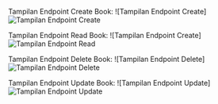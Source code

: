 Tampilan Endpoint Create Book:
![Tampilan Endpoint Create]![Tampilan Endpoint Create](Create.png)

Tampilan Endpoint Read Book:
![Tampilan Endpoint Create]![Tampilan Endpoint Read](Read.png)

Tampilan Endpoint Delete Book:
![Tampilan Endpoint Delete]  ![Tampilan Endpoint Delete](Delete.png)

Tampilan Endpoint Update Book:
![Tampilan Endpoint Update] ![Tampilan Endpoint Update](Update.png)

